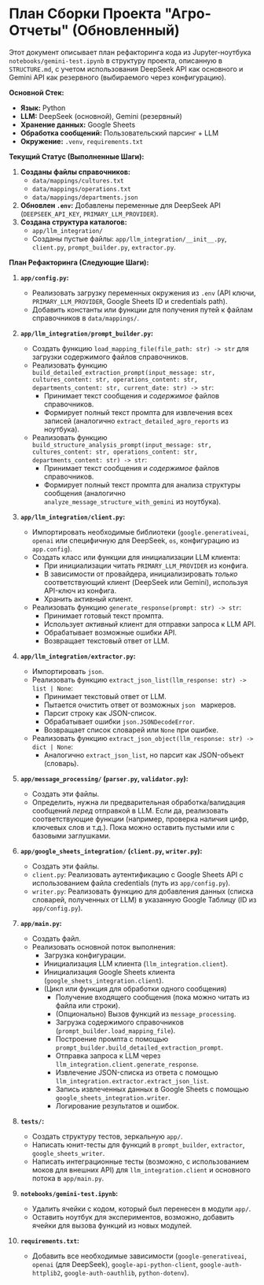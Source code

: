 # План Сборки Проекта "Агро-Отчеты" (Обновленный)

Этот документ описывает план рефакторинга кода из Jupyter-ноутбука `notebooks/gemini-test.ipynb` в структуру проекта, описанную в `STRUCTURE.md`, с учетом использования DeepSeek API как основного и Gemini API как резервного (выбираемого через конфигурацию).

**Основной Стек:**

*   **Язык:** Python
*   **LLM:** DeepSeek (основной), Gemini (резервный)
*   **Хранение данных:** Google Sheets
*   **Обработка сообщений:** Пользовательский парсинг + LLM
*   **Окружение:** `.venv`, `requirements.txt`

**Текущий Статус (Выполненные Шаги):**

1.  **Созданы файлы справочников:**
    *   `data/mappings/cultures.txt`
    *   `data/mappings/operations.txt`
    *   `data/mappings/departments.json`
2.  **Обновлен `.env`:** Добавлены переменные для DeepSeek API (`DEEPSEEK_API_KEY`, `PRIMARY_LLM_PROVIDER`).
3.  **Создана структура каталогов:**
    *   `app/llm_integration/`
    *   Созданы пустые файлы: `app/llm_integration/__init__.py`, `client.py`, `prompt_builder.py`, `extractor.py`.

**План Рефакторинга (Следующие Шаги):**

1.  **`app/config.py`:**
    *   Реализовать загрузку переменных окружения из `.env` (API ключи, `PRIMARY_LLM_PROVIDER`, Google Sheets ID и credentials path).
    *   Добавить константы или функции для получения путей к файлам справочников в `data/mappings/`.

2.  **`app/llm_integration/prompt_builder.py`:**
    *   Создать функцию `load_mapping_file(file_path: str) -> str` для загрузки содержимого файлов справочников.
    *   Реализовать функцию `build_detailed_extraction_prompt(input_message: str, cultures_content: str, operations_content: str, departments_content: str, current_date: str) -> str`:
        *   Принимает текст сообщения и *содержимое* файлов справочников.
        *   Формирует полный текст промпта для извлечения всех записей (аналогично `extract_detailed_agro_reports` из ноутбука).
    *   Реализовать функцию `build_structure_analysis_prompt(input_message: str, cultures_content: str, operations_content: str, departments_content: str) -> str`:
        *   Принимает текст сообщения и *содержимое* файлов справочников.
        *   Формирует полный текст промпта для анализа структуры сообщения (аналогично `analyze_message_structure_with_gemini` из ноутбука).

3.  **`app/llm_integration/client.py`:**
    *   Импортировать необходимые библиотеки (`google.generativeai`, `openai` или специфичную для DeepSeek, `os`, конфигурацию из `app.config`).
    *   Создать класс или функции для инициализации LLM клиента:
        *   При инициализации читать `PRIMARY_LLM_PROVIDER` из конфига.
        *   В зависимости от провайдера, инициализировать *только* соответствующий клиент (DeepSeek или Gemini), используя API-ключ из конфига.
        *   Хранить активный клиент.
    *   Реализовать функцию `generate_response(prompt: str) -> str`:
        *   Принимает готовый текст промпта.
        *   Использует *активный* клиент для отправки запроса к LLM API.
        *   Обрабатывает возможные ошибки API.
        *   Возвращает текстовый ответ от LLM.

4.  **`app/llm_integration/extractor.py`:**
    *   Импортировать `json`.
    *   Реализовать функцию `extract_json_list(llm_response: str) -> list | None`:
        *   Принимает текстовый ответ от LLM.
        *   Пытается очистить ответ от возможных ```json ``` маркеров.
        *   Парсит строку как JSON-список.
        *   Обрабатывает ошибки `json.JSONDecodeError`.
        *   Возвращает список словарей или `None` при ошибке.
    *   Реализовать функцию `extract_json_object(llm_response: str) -> dict | None`:
        *   Аналогично `extract_json_list`, но парсит как JSON-объект (словарь).

5.  **`app/message_processing/` (`parser.py`, `validator.py`):**
    *   Создать эти файлы.
    *   Определить, нужна ли предварительная обработка/валидация сообщений *перед* отправкой в LLM. Если да, реализовать соответствующие функции (например, проверка наличия цифр, ключевых слов и т.д.). Пока можно оставить пустыми или с базовыми заглушками.

6.  **`app/google_sheets_integration/` (`client.py`, `writer.py`):**
    *   Создать эти файлы.
    *   `client.py`: Реализовать аутентификацию с Google Sheets API с использованием файла credentials (путь из `app/config.py`).
    *   `writer.py`: Реализовать функцию для добавления данных (списка словарей, полученных от LLM) в указанную Google Таблицу (ID из `app/config.py`).

7.  **`app/main.py`:**
    *   Создать файл.
    *   Реализовать основной поток выполнения:
        *   Загрузка конфигурации.
        *   Инициализация LLM клиента (`llm_integration.client`).
        *   Инициализация Google Sheets клиента (`google_sheets_integration.client`).
        *   (Цикл или функция для обработки одного сообщения)
            *   Получение входящего сообщения (пока можно читать из файла или строки).
            *   (Опционально) Вызов функций из `message_processing`.
            *   Загрузка содержимого справочников (`prompt_builder.load_mapping_file`).
            *   Построение промпта с помощью `prompt_builder.build_detailed_extraction_prompt`.
            *   Отправка запроса к LLM через `llm_integration.client.generate_response`.
            *   Извлечение JSON-списка из ответа с помощью `llm_integration.extractor.extract_json_list`.
            *   Запись извлеченных данных в Google Sheets с помощью `google_sheets_integration.writer`.
            *   Логирование результатов и ошибок.

8.  **`tests/`:**
    *   Создать структуру тестов, зеркальную `app/`.
    *   Написать юнит-тесты для функций в `prompt_builder`, `extractor`, `google_sheets_writer`.
    *   Написать интеграционные тесты (возможно, с использованием моков для внешних API) для `llm_integration.client` и основного потока в `app/main.py`.

9.  **`notebooks/gemini-test.ipynb`:**
    *   Удалить ячейки с кодом, который был перенесен в модули `app/`.
    *   Оставить ноутбук для экспериментов, возможно, добавить ячейки для вызова функций из новых модулей.

10. **`requirements.txt`:**
    *   Добавить все необходимые зависимости (`google-generativeai`, `openai` (для DeepSeek), `google-api-python-client`, `google-auth-httplib2`, `google-auth-oauthlib`, `python-dotenv`). 
